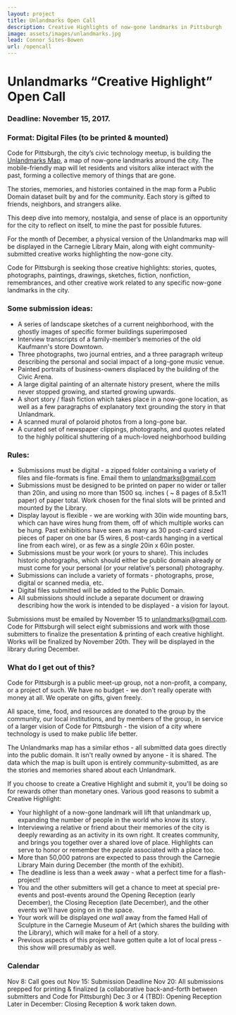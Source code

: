 ```yaml
---
layout: project
title: Unlandmarks Open Call
description: Creative Highlights of now-gone landmarks in Pittsburgh
image: assets/images/unlandmarks.jpg
lead: Connor Sites-Bowen 
url: /opencall
---
```


# Unlandmarks “Creative Highlight” Open Call

### Deadline: November 15, 2017.
### Format: Digital Files (to be printed & mounted)

Code for Pittsburgh, the city’s civic technology meetup, is building the [Unlandmarks Map](http://www.unlandmarks.com), a map of now-gone landmarks around the city. The mobile-friendly map will let residents and visitors alike interact with the past, forming a collective memory of things that are gone.

The stories, memories, and histories contained in the map form a Public Domain dataset built by and for the community. Each story is gifted to friends, neighbors, and strangers alike.

This deep dive into memory, nostalgia, and sense of place is an opportunity for the city to reflect on itself, to mine the past for possible futures.

For the month of December, a physical version of the Unlandmarks map will be displayed in the Carnegie Library Main, along with eight community-submitted creative works highlighting the now-gone city.

Code for Pittsburgh is seeking those creative highlights: stories, quotes, photographs, paintings, drawings, sketches, fiction, nonfiction, remembrances, and other creative work related to any specific now-gone landmarks in the city.

### Some submission ideas:

* A series of landscape sketches of a current neighborhood, with the ghostly images of specific former buildings superimposed
* Interview transcripts of a family-member’s memories of the old Kaufmann's store Downtown.
* Three photographs, two journal entries, and a three paragraph writeup describing the personal and social impact of a long-gone music venue.
* Painted portraits of business-owners displaced by the building of the Civic Arena.
* A large digital painting of an alternate history present, where the mills never stopped growing, and started growing upwards.
* A short story / flash fiction which takes place in a now-gone location, as well as a few paragraphs of explanatory text grounding the story in that Unlandmark.
* A scanned mural of polaroid photos from a long-gone bar.
* A curated set of newspaper clippings, photographs, and quotes related to the highly political shuttering of a much-loved neighborhood building

### Rules:

* Submissions must be digital - a zipped folder containing a variety of files and file-formats is fine. Email them to unlandmarks@gmail.com
* Submissions must be designed to be printed on paper no wider or taller than 20in, and using no more than 1500 sq. inches ( ~ 8 pages of 8.5x11 paper) of paper total. Work chosen for the final slots will be printed and mounted by the Library.
* Display layout is flexible - we are working with 30in wide mounting bars, which can have wires hung from them, off of which multiple works can be hung. Past exhibitions have seen as many as 30 post-card sized pieces of paper on one bar (5 wires, 6 post-cards hanging in a vertical line from each wire), or as few as a *single* 20in x 60in poster.
* Submissions must be your work (or yours to share). This includes historic photographs, which should either be public domain already or must come for your personal (or your relative's personal) photography.
* Submissions can include a variety of formats - photographs, prose, digital or scanned media, etc.
* Digital files submitted will be added to the Public Domain.
* All submissions should include a separate document or drawing describing how the work is intended to be displayed - a vision for layout.

Submissions must be emailed by November 15 to unlandmarks@gmail.com. Code for Pittsburgh will select eight submissions and work with those submitters to finalize the presentation & printing of each creative highlight. Works will be finalized by November 20th. They will be displayed in the library during December.

### What do I get out of this?

Code for Pittsburgh is a public meet-up group, not a non-profit, a company, or a project of such. We have no budget - we don't really operate with money at all. We operate on gifts, given freely.

All space, time, food, and resources are donated to the group by the community, our local institutions, and by members of the group, in service of a larger vision of Code for Pittsburgh - the vision of a city where technology is used to make public life better.

The Unlandmarks map has a similar ethos - all submitted data goes directly into the public domain. It isn't really owned by anyone - it is shared. The data which the map is built upon is entirely community-submitted, as are the stories and memories shared about each Unlandmark.

If you choose to create a Creative Highlight and submit it, you'll be doing so for rewards other than monetary ones. Various good reasons to submit a Creative Highlight:

* Your highlight of a now-gone landmark will lift that unlandmark up, expanding the number of people in the world who know its story.
* Interviewing a relative or friend about their memories of the city is deeply rewarding as an activity in its own right. It creates community, and brings you together over a shared love of place. Highlights can serve to honor or remember the *people* associated with a place too.
* More than 50,000 patrons are expected to pass through the Carnegie Library Main during December (the month of the exhibit).
* The deadline is less than a week away - what a perfect time for a flash-project!
* You and the other submitters will get a chance to meet at special pre-events and post-events around the Opening Reception (early December), the Closing Reception (late December), and the other events we'll have going on in the space.
* Your work will be displayed *one wall* away from the famed Hall of Sculpture in the Carnegie Museum of Art (which shares the building with the Library), which will make for a hell of a story.
* Previous aspects of this project have gotten quite a lot of local press - this show will presumably as well.


### Calendar

Nov 8: Call goes out
Nov 15: Submission Deadline
Nov 20: All submissions prepped for printing & finalized (a collaborative back-and-forth between submitters and Code for Pittsburgh)
Dec 3 or 4 (TBD): Opening Reception
Later in December: Closing Reception & work taken down.